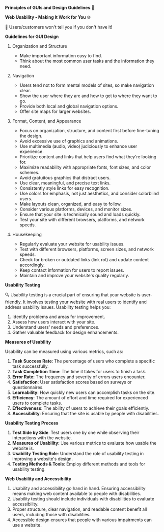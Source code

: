 **Principles of GUIs and Design Guidelines** 🌟

**Web Usability - Making It Work for You** 🌐

📌 Users/customers won't tell you if you don't have it!

**Guidelines for GUI Design**
1. Organization and Structure
   - Make important information easy to find.
   - Think about the most common user tasks and the information they need.

2. Navigation
   - Users tend not to form mental models of sites, so make navigation clear.
   - Show the user where they are and how to get to where they want to go.
   - Provide both local and global navigation options.
   - Offer site maps for larger websites.

3. Format, Content, and Appearance
   - Focus on organization, structure, and content first before fine-tuning the design.
   - Avoid excessive use of graphics and animations.
   - Use multimedia (audio, video) judiciously to enhance user experience.
   - Prioritize content and links that help users find what they're looking for.
   - Maximize readability with appropriate fonts, font sizes, and color schemes.
   - Avoid gratuitous graphics that distract users.
   - Use clear, meaningful, and precise text links.
   - Consistently style links for easy recognition.
   - Use colors for emphasis, not just aesthetics, and consider colorblind users.
   - Make layouts clean, organized, and easy to follow.
   - Consider various platforms, devices, and monitor sizes.
   - Ensure that your site is technically sound and loads quickly.
   - Test your site with different browsers, platforms, and network speeds.

4. Housekeeping
   - Regularly evaluate your website for usability issues.
   - Test with different browsers, platforms, screen sizes, and network speeds.
   - Check for broken or outdated links (link rot) and update content accordingly.
   - Keep contact information for users to report issues.
   - Maintain and improve your website's quality regularly.

**Usability Testing**

🔍 Usability testing is a crucial part of ensuring that your website is user-friendly. It involves testing your website with real users to identify and address usability issues. Usability testing helps you:
1. Identify problems and areas for improvement.
2. Assess how users interact with your site.
3. Understand users' needs and preferences.
4. Gather valuable feedback for design enhancements.

**Measures of Usability**

Usability can be measured using various metrics, such as:
1. **Task Success Rate**: The percentage of users who complete a specific task successfully.
2. **Task Completion Time**: The time it takes for users to finish a task.
3. **Error Rate**: The frequency and severity of errors users encounter.
4. **Satisfaction**: User satisfaction scores based on surveys or questionnaires.
5. **Learnability**: How quickly new users can accomplish tasks on the site.
6. **Efficiency**: The amount of effort and time required for experienced users to complete tasks.
7. **Effectiveness**: The ability of users to achieve their goals efficiently.
8. **Accessibility**: Ensuring that the site is usable by people with disabilities.

**Usability Testing Process**
1. **Test Side by Side**: Test users one by one while observing their interactions with the website.
2. **Measures of Usability**: Use various metrics to evaluate how usable the website is.
3. **Usability Testing Role**: Understand the role of usability testing in improving a website's design.
4. **Testing Methods & Tools**: Employ different methods and tools for usability testing.

**Web Usability and Accessibility**
1. Usability and accessibility go hand in hand. Ensuring accessibility means making web content available to people with disabilities.
2. Usability testing should include individuals with disabilities to evaluate accessibility.
3. Proper structure, clear navigation, and readable content benefit all users, including those with disabilities.
4. Accessible design ensures that people with various impairments can use a website.
